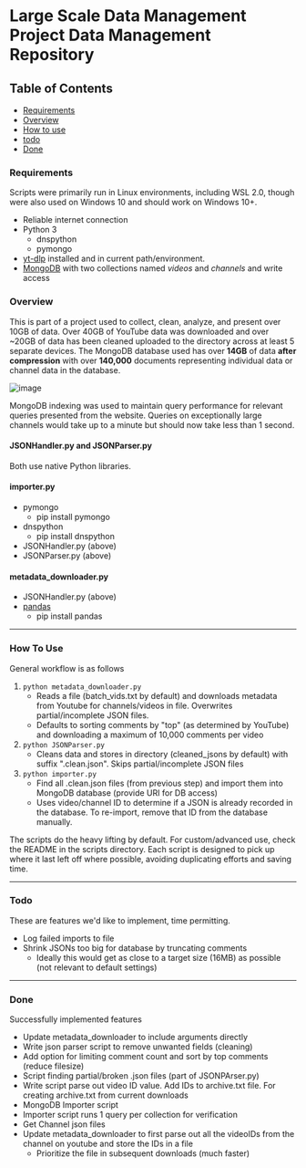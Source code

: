 # Large Scale Data Management Project Data Management Repository

## Table of Contents
- [Requirements](#requirements)
- [Overview](#overview)
- [How to use](#how-to-use)
- [todo](#todo)
- [Done](#done)




### Requirements 
Scripts were primarily run in Linux environments, including WSL 2.0, though were also used on Windows 10 and should work on Windows 10+.

* Reliable internet connection
* Python 3
  * dnspython
  * pymongo
* [yt-dlp](https://github.com/yt-dlp/yt-dlp) installed and in current path/environment.
* [MongoDB](https://mongodb.com/) with two collections named *videos* and *channels* and write access

### Overview
This is part of a project used to collect, clean, analyze, and present over 10GB of data. Over 40GB of YouTube data was downloaded and over ~20GB of data has been cleaned uploaded to the directory across at least 5 separate devices. 
The MongoDB database used has over **14GB** of data **after compression** with over **140,000** documents representing individual data or channel data in the database.

![image](https://user-images.githubusercontent.com/90591648/166892693-c56d4fc1-6867-4681-9656-7292183c6883.png)

MongoDB indexing was used to maintain query performance for relevant queries presented from the website. Queries on exceptionally large channels would take up to a minute but should now take less than 1 second.

#### JSONHandler.py and JSONParser.py
Both use native Python libraries.

#### importer.py
* pymongo
  * pip install pymongo
* dnspython
  * pip install dnspython
* JSONHandler.py (above)
* JSONParser.py (above)

#### metadata_downloader.py
* JSONHandler.py (above)
* [pandas](https://pandas.pydata.org/)
  * pip install pandas
----

### How To Use
General workflow is as follows
1. `python metadata_downloader.py`
    - Reads a file (batch_vids.txt by default) and downloads metadata from Youtube for channels/videos in file. Overwrites partial/incomplete JSON files.
    - Defaults to sorting comments by "top" (as determined by YouTube) and downloading a maximum of 10,000 comments per video
2. `python JSONParser.py`
    - Cleans data and stores in directory (cleaned_jsons by default) with suffix ".clean.json". Skips partial/incomplete JSON files
3. `python importer.py`
    - Find all .clean.json files (from previous step) and import them into MongoDB database (provide URI for DB access)
    - Uses video/channel ID to determine if a JSON is already recorded in the database. To re-import, remove that ID from the database manually.

The scripts do the heavy lifting by default. For custom/advanced use, check the README in the scripts directory.
Each script is designed to pick up where it last left off where possible, avoiding duplicating efforts and saving time.

---

### Todo 
These are features we'd like to implement, time permitting.
* Log failed imports to file 
* Shrink JSONs too big for database by truncating comments
  * Ideally this would get as close to a target size (16MB) as possible (not relevant to default settings)

---

### Done
Successfully implemented features
* Update metadata_downloader to include arguments directly
* Write json parser script to remove unwanted fields (cleaning)
 * Add option for limiting comment count and sort by top comments (reduce filesize)
* Script finding partial/broken .json files (part of JSONPArser.py)
* Write script parse out video ID value. Add IDs to archive.txt file. For creating archive.txt from current downloads
* MongoDB Importer script
* Importer script runs 1 query per collection for verification
* Get Channel json files
* Update metadata_downloader to first parse out all the videoIDs from the channel on youtube and store the IDs in a file
  * Prioritize the file in subsequent downloads (much faster)

